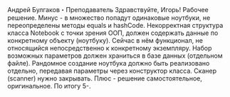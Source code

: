 Андрей Булгаков・Преподаватель
Здравствуйте, Игорь!
Рабочее решение. Минус - в множество попадут одинаковые ноутбуки, не переопределены методы equals и hashCode.
Некорректная структура класса Notebook с точки зрения ООП, должен содержать данные по конкретному объекту (ноутбуку). Сейчас в нём функционал, не относящийся непосредственно к конкретному экземпляру. Набор возможных параметров должен храниться в базе данных (отдельном файле). Рандомное создание ноутбука должно быть реализовано отдельно, передавая параметры через конструктор класса.
Сканер (scanner) нужно закрывать.
Плюс - решение самостоятельное, оригинальное.
По итогу 5-.
